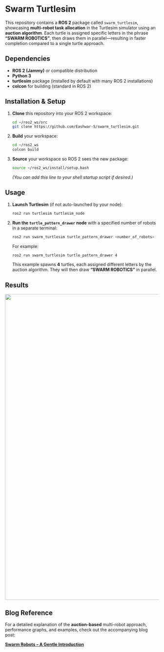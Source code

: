 # Swarm Turtlesim

This repository contains a **ROS 2** package called `swarm_turtlesim`, showcasing **multi-robot task allocation** in the Turtlesim simulator using an **auction algorithm**. Each turtle is assigned specific letters in the phrase **“SWARM ROBOTICS”**, then draws them in parallel—resulting in faster completion compared to a single turtle approach.

## Dependencies

- **ROS 2 (Jammy)** or compatible distribution  
- **Python 3**  
- **turtlesim** package (installed by default with many ROS 2 installations)  
- **colcon** for building (standard in ROS 2)

## Installation & Setup

1. **Clone** this repository into your ROS 2 workspace:

    ```bash
    cd ~/ros2_ws/src
    git clone https://github.com/Eashwar-S/swarm_turtlesim.git
    ```

2. **Build** your workspace:

    ```bash
    cd ~/ros2_ws
    colcon build
    ```

3. **Source** your workspace so ROS 2 sees the new package:

    ```bash
    source ~/ros2_ws/install/setup.bash
    ```

   *(You can add this line to your shell startup script if desired.)*

## Usage

1. **Launch Turtlesim** (if not auto-launched by your node):

    ```bash
    ros2 run turtlesim turtlesim_node
    ```

2. **Run the `turtle_pattern_drawer` node** with a specified number of robots in a separate terminal:

    ```bash
    ros2 run swarm_turtlesim turtle_pattern_drawer <number_of_robots>
    ```

   For example:

    ```bash
    ros2 run swarm_turtlesim turtle_pattern_drawer 4
    ```

   This example spawns **4** turtles, each assigned different letters by the auction algorithm. They will then draw **“SWARM ROBOTICS”** in parallel.

## Results

<img align="center" width="1000" height="1000" src="result.gif">

## Blog Reference

For a detailed explanation of the **auction-based** multi-robot approach, performance graphs, and examples, check out the accompanying blog post:

[**Swarm Robots – A Gentle Introduction**]([https://your-blog-link.com/swarm-robots-intro](https://www.eashwarsathyamurthy.com/post/swarm-robotics-a-gentle-introduction))



